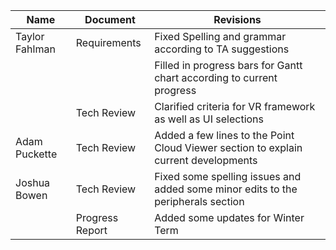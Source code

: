 
|Name | Document | Revisions |
|-----|----------|-----------| 
|Taylor Fahlman | Requirements    | Fixed Spelling and grammar according to TA suggestions|
|               |                 | Filled in progress bars for Gantt chart according to current progress|
|               | Tech Review     | Clarified criteria for VR framework as well as UI selections|
|Adam Puckette  | Tech Review     | Added a few lines to the Point Cloud Viewer section to explain current developments|
|Joshua Bowen   | Tech Review     | Fixed some spelling issues and added some minor edits to the peripherals section|
|               | Progress Report | Added some updates for Winter Term|
